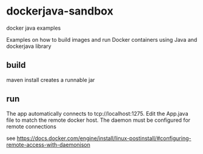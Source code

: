 # dockerjava-sandbox
docker java examples

Examples on how to build images and run Docker containers using Java and dockerjava library

## build
maven install creates a runnable jar

## run
The app automatically connects to tcp://localhost:1275. Edit the App.java file to match the remote docker host. The daemon must be configured for remote connections

see https://docs.docker.com/engine/install/linux-postinstall/#configuring-remote-access-with-daemonjson

